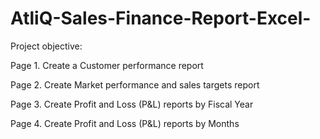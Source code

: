 # AtliQ-Sales-Finance-Report-Excel-


Project objective:

Page 1. Create a Customer performance report

Page 2. Create Market performance and sales targets report

Page 3. Create Profit and Loss (P&L) reports by Fiscal Year

Page 4. Create Profit and Loss (P&L) reports by Months
